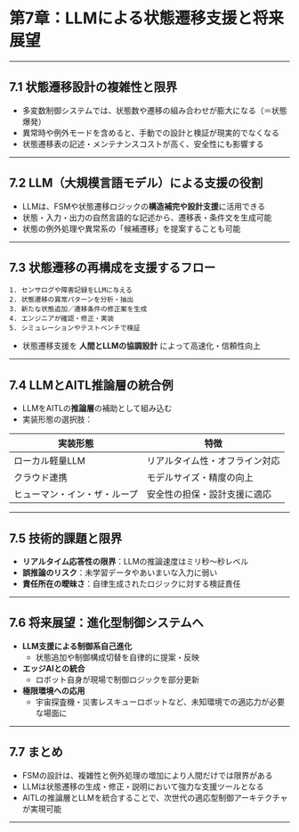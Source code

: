# 第7章：LLMによる状態遷移支援と将来展望

---

## 7.1 状態遷移設計の複雑性と限界

- 多変数制御システムでは、状態数や遷移の組み合わせが膨大になる（＝状態爆発）  
- 異常時や例外モードを含めると、手動での設計と検証が現実的でなくなる  
- 状態遷移表の記述・メンテナンスコストが高く、安全性にも影響する

---

## 7.2 LLM（大規模言語モデル）による支援の役割

- LLMは、FSMや状態遷移ロジックの**構造補完や設計支援**に活用できる  
- 状態・入力・出力の自然言語的な記述から、遷移表・条件文を生成可能  
- 状態の例外処理や異常系の「候補遷移」を提案することも可能

---

## 7.3 状態遷移の再構成を支援するフロー

```text
1. センサログや障害記録をLLMに与える
2. 状態遷移の異常パターンを分析・抽出
3. 新たな状態追加／遷移条件の修正案を生成
4. エンジニアが確認・修正・実装
5. シミュレーションやテストベンチで検証
```

- 状態遷移支援を **人間とLLMの協調設計** によって高速化・信頼性向上

---

## 7.4 LLMとAITL推論層の統合例

- LLMをAITLの**推論層**の補助として組み込む  
- 実装形態の選択肢：

| 実装形態       | 特徴                             |
|----------------|----------------------------------|
| ローカル軽量LLM | リアルタイム性・オフライン対応     |
| クラウド連携   | モデルサイズ・精度の向上            |
| ヒューマン・イン・ザ・ループ | 安全性の担保・設計支援に適応   |

---

## 7.5 技術的課題と限界

- **リアルタイム応答性の限界**：LLMの推論速度はミリ秒〜秒レベル  
- **誤推論のリスク**：未学習データやあいまいな入力に弱い  
- **責任所在の曖昧さ**：自律生成されたロジックに対する検証責任

---

## 7.6 将来展望：進化型制御システムへ

- **LLM支援による制御系自己進化**
  - 状態追加や制御構成切替を自律的に提案・反映  
- **エッジAIとの統合**
  - ロボット自身が現場で制御ロジックを部分更新  
- **極限環境への応用**
  - 宇宙探査機・災害レスキューロボットなど、未知環境での適応力が必要な場面に

---

## 7.7 まとめ

- FSMの設計は、複雑性と例外処理の増加により人間だけでは限界がある  
- LLMは状態遷移の生成・修正・説明において強力な支援ツールとなる  
- AITLの推論層とLLMを統合することで、次世代の適応型制御アーキテクチャが実現可能

---
